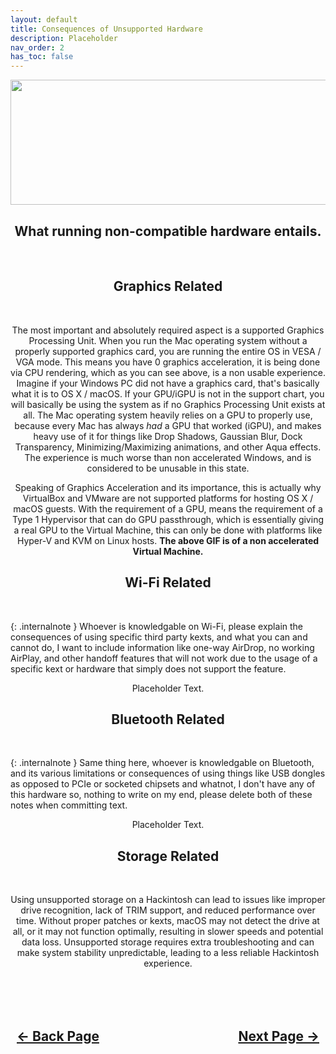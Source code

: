```yaml
---
layout: default
title: Consequences of Unsupported Hardware
description: Placeholder
nav_order: 2
has_toc: false
---
```


<style>
  .navigation-container {
    display: flex;
    justify-content: space-between;
    align-items: center;
    width: 100%;
  }
  
  .nav-button {
    margin: 10px;
  }
</style>

<p align="center">
  <img width="650" height="200" src="../../assets/Headers/Header-ConsequencesOfUHW.png">
</p>

<h2 align="center">What running non-compatible hardware entails.</h2>
<br>

<h2 align="center">Graphics Related</h2>
<br>
<div align="center">
<a href=""><img src="../../assets/HardwareLimitations/HighSierraNoGPUAccel.gif" alt=""></a>
</div>
<p align="center">The most important and absolutely required aspect is a supported Graphics Processing Unit. When you run the Mac operating system without a properly supported graphics card, you are running the entire OS in VESA / VGA mode. This means you have 0 graphics acceleration, it is being done via CPU rendering, which as you can see above, is a non usable experience. Imagine if your Windows PC did not have a graphics card, that's basically what it is to OS X / macOS. If your GPU/iGPU is not in the support chart, you will basically be using the system as if no Graphics Processing Unit exists at all. The Mac operating system heavily relies on a GPU to properly use, because every Mac has always <i>had</i> a GPU that worked (iGPU), and makes heavy use of it for things like Drop Shadows, Gaussian Blur, Dock Transparency, Minimizing/Maximizing animations, and other Aqua effects. The experience is much worse than non accelerated Windows, and is considered to be unusable in this state.</p>

<p align="center">Speaking of Graphics Acceleration and its importance, this is actually why VirtualBox and VMware are not supported platforms for hosting OS X / macOS guests. With the requirement of a GPU, means the requirement of a Type 1 Hypervisor that can do GPU passthrough, which is essentially giving a real GPU to the Virtual Machine, this can only be done with platforms like Hyper-V and KVM on Linux hosts. <b>The above GIF is of a non accelerated Virtual Machine.</b></p>

<h2 align="center">Wi-Fi Related</h2>
<br>

{: .internalnote }
Whoever is knowledgable on Wi-Fi, please explain the consequences of using specific third party kexts, and what you can and cannot do, I want to include information like one-way AirDrop, no working AirPlay, and other handoff features that will not work due to the usage of a specific kext or hardware that simply does not support the feature.

<p align="center">Placeholder Text.</p>

<h2 align="center">Bluetooth Related</h2>
<br>

{: .internalnote }
Same thing here, whoever is knowledgable on Bluetooth, and its various limitations or consequences of using things like USB dongles as opposed to PCIe or socketed chipsets and whatnot, I don't have any of this hardware so, nothing to write on my end, please delete both of these notes when committing text.

<p align="center">Placeholder Text.</p>

<h2 align="center">Storage Related</h2>
<br>

<p align="center">Using unsupported storage on a Hackintosh can lead to issues like improper drive recognition, lack of TRIM support, and reduced performance over time. Without proper patches or kexts, macOS may not detect the drive at all, or it may not function optimally, resulting in slower speeds and potential data loss. Unsupported storage requires extra troubleshooting and can make system stability unpredictable, leading to a less reliable Hackintosh experience.</p>

<br>
<h2 align="center">
  <br>
  <div class="navigation-container">
    <a class="nav-button" href="../01-Importance">&larr; Back Page</a>
    <a class="nav-button" href="../03-KnowYourHardware/index">Next Page &rarr;</a>
  </div>
  <br>
</h2>
